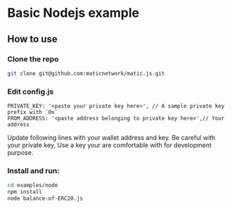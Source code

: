 # Basic Nodejs example

## How to use

### Clone the repo

```bash
git clone git@github.com:maticnetwork/matic.js.git
```

### Edit config.js

```
PRIVATE_KEY: '<paste your private key here>', // A sample private key prefix with `0x`
FROM_ADDRESS: '<paste address belonging to private key here>',// Your address
```

Update following lines with your wallet address and key.
Be careful with your private key, Use a key your are comfortable with for development purpose.

### Install and run:

```bash
cd examples/node
npm install
node balance-of-ERC20.js
```
